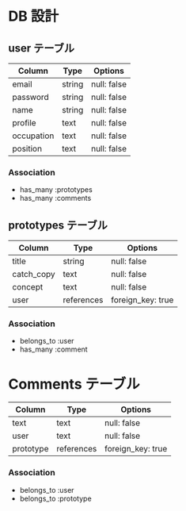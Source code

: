 # DB 設計

## user テーブル

| Column    | Type   | Options     |         
| --------- | ------ | ----------- |
| email     | string | null: false |
| password  | string | null: false |
| name      | string | null: false |
| profile   | text   | null: false |
| occupation| text   | null: false |
| position  | text   | null: false |

### Association
- has_many :prototypes
- has_many :comments

## prototypes テーブル

| Column     | Type       | Options           |         
| ---------  | ---------- | ----------------- |
| title      | string     | null: false       |
| catch_copy | text       | null: false       |
| concept    | text       | null: false       |
| user       | references | foreign_key: true |

### Association
- belongs_to :user
- has_many :comment

# Comments テーブル

| Column     | Type       | Options           |         
| ---------  | ---------- | ----------------- |
| text       | text       | null: false       |
| user       | text       | null: false       |
| prototype  | references | foreign_key: true |      |

### Association
- belongs_to :user 
- belongs_to :prototype